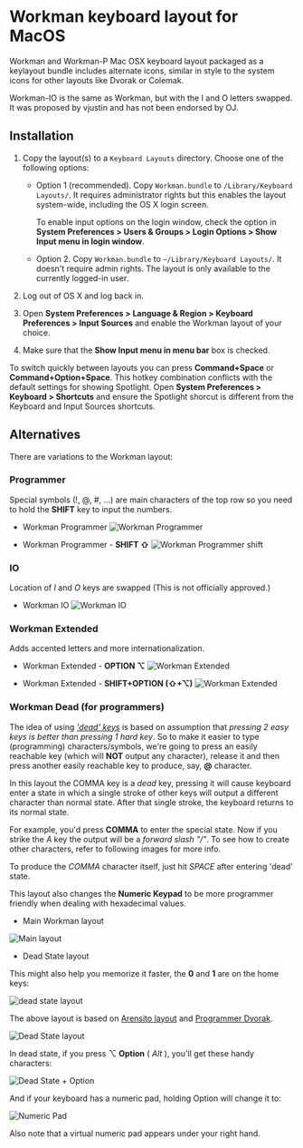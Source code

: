 Workman keyboard layout for MacOS
===========

Workman and Workman-P Mac OSX keyboard layout packaged as a keylayout bundle includes alternate icons, similar in style to the system icons for other layouts like Dvorak or Colemak.

Workman-IO is the same as Workman, but with the I and O letters swapped. It was proposed by vjustin and has not been endorsed by OJ.

## Installation

 1. Copy the layout(s) to a `Keyboard Layouts` directory. Choose one of the following options:
 
    - Option 1 (recommended). Copy `Workman.bundle` to `/Library/Keyboard Layouts/`. It requires administrator
    rights but this enables the layout system-wide, including the OS X login screen.
    
      To enable input options on the login window, check the option in
      **System Preferences > Users & Groups > Login Options > Show Input menu in login window**.
      
    - Option 2. Copy `Workman.bundle` to `~/Library/Keyboard Layouts/`. It doesn't require admin rights.
      The layout is only available to the currently logged-in user.
   
 1. Log out of OS X and log back in.
 1. Open **System Preferences > Language & Region > Keyboard Preferences > Input Sources** and enable the
    Workman layout of your choice.
 1. Make sure that the **Show Input menu in menu bar** box is checked.
 
To switch quickly between layouts you can press **Command+Space** or **Command+Option+Space**. This hotkey combination conflicts with the default settings for showing Spotlight. Open **System Preferences > Keyboard > Shortcuts** and ensure the Spotlight  shorcut is different from the Keyboard and Input Sources shortcuts.

## Alternatives

There are variations to the Workman layout:

### Programmer
Special symbols (!, @, #, ...) are main characters of the top row so you need to hold
  the **SHIFT** key to input the numbers.

* Workman Programmer
![Workman Programmer](screenshots/workman-P/workman-P.png)

* Workman Programmer - **SHIFT ⇧**
![Workman Programmer shift](screenshots/workman-P/workman-P_SHIFT.png)

### IO
Location of *I* and *O* keys are swapped (This is not officially approved.)

* Workman IO
![Workman IO](screenshots/workman-IO/workman-IO.png)

### Workman Extended

Adds accented letters and more internationalization.

* Workman Extended - **OPTION ⌥**
![Workman Extended](screenshots/workman-Extended/workman-ex-alt.png)

* Workman Extended - **SHIFT+OPTION  (⇧+⌥)**
![Workman Extended](screenshots/workman-Extended/workman-ex-alt-shift.png)

### Workman Dead (for programmers)
The idea of using [*'dead' keys*](http://goo.gl/SURIC) is based
on assumption that *pressing 2 easy keys is better than pressing 1 hard key*.
So to make it easier to type (programming) characters/symbols, we're going to
press an easily reachable key (which will **NOT** output any character), release it and then press another easily reachable key to produce, say, **@** character.

In this layout the COMMA key is a *dead* key, pressing it will cause keyboard enter a state in which a single stroke of other keys will output a different character than normal state. After that single stroke, the keyboard returns to its normal state.

For example, you'd press __COMMA__ to enter the special state. Now if you strike the *A* key the
output will be a *forward slash "/"*. To see how to create other characters, refer to following images for more info.

To produce the *COMMA* character itself, just hit *SPACE* after entering 'dead' state.

This layout also changes the **Numeric Keypad** to be more programmer friendly when dealing with
hexadecimal values.

* Main Workman layout

![Main layout](screenshots/workman-dead/main_layout.png)

* Dead State layout

This might also help you memorize it faster, the **0** and **1** are on the home keys:

![dead state layout](screenshots/workman-dead/dead_state_layout.png)

The above layout is based on [Arensito layout](http://www.pvv.org/~hakonhal/main.cgi/keyboard) and
[Programmer Dvorak](http://www.kaufmann.no/roland/dvorak/).

![Dead State layout](screenshots/workman-dead/dead_state.png)

In dead state, if you press ⌥ **Option** ( *Alt* ), you'll get these handy characters:

![Dead State + Option](screenshots/workman-dead/dead_state_option.png)

And if your keyboard has a numeric pad, holding Option will change it to:

![Numeric Pad](screenshots/workman-dead/option_hexadecimal.png)

Also note that a virtual numeric pad appears under your right hand.
